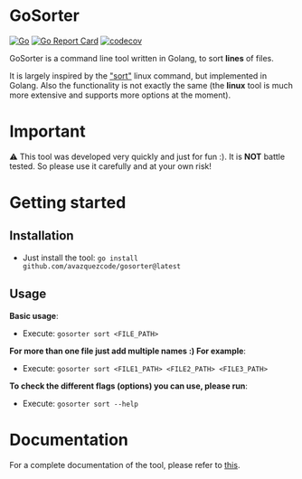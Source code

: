 # GoSorter
[![Go](https://github.com/avazquezcode/govetryx/actions/workflows/ci.yml/badge.svg?branch=main)](https://github.com/avazquezcode/govetryx/actions/workflows/ci.yml)
<a href="https://goreportcard.com/report/github.com/avazquezcode/gosorter"><img src="https://goreportcard.com/badge/github.com/avazquezcode/gosorter" alt="Go Report Card" /></a>
[![codecov](https://codecov.io/gh/avazquezcode/gosorter/graph/badge.svg?token=GCULNO7W0Q)](https://codecov.io/gh/avazquezcode/gosorter)

GoSorter is a command line tool written in Golang, to sort **lines** of files.

It is largely inspired by the ["sort"](https://man7.org/linux/man-pages/man1/sort.1.html) linux command, but implemented in Golang. Also the functionality is not exactly the same (the **linux** tool is much more extensive and supports more options at the moment).

# Important

⚠️ This tool was developed very quickly and just for fun :). It is **NOT** battle tested. So please use it carefully and at your own risk!

# Getting started

## Installation

- Just install the tool: `go install github.com/avazquezcode/gosorter@latest`

## Usage

__Basic usage__:

- Execute: `gosorter sort <FILE_PATH>`

__For more than one file just add multiple names :) For example__:

- Execute: `gosorter sort <FILE1_PATH> <FILE2_PATH> <FILE3_PATH>`

__To check the different flags (options) you can use, please run__: 

- Execute: `gosorter sort --help`

# Documentation

For a complete documentation of the tool, please refer to [this](./docs/gosorter.md).
